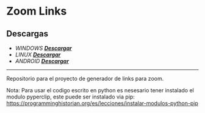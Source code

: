 # Zoom Links
## Descargas
* *WINDOWS* [_**Descargar**_](https://github.com/shernandezz/zoom-links/raw/master/Versions/Windows/ZL%20Windows%20Installer.exe)
* *LINUX* [_**Descargar**_](https://github.com/shernandezz/zoom-links/raw/master/Versions/Linux/Zoom%20Links)
* *ANDROID* [_**Descargar**_](https://github.com/shernandezz/zoom-links/raw/master/Versions/Android/ZL%20andriod.apk)
***
Repositorio para el proyecto de generador de links para zoom.

Nota: Para usar el codigo escrito en python es nesesario tener instalado el modulo pyperclip, este puede ser instalado via pip: https://programminghistorian.org/es/lecciones/instalar-modulos-python-pip

